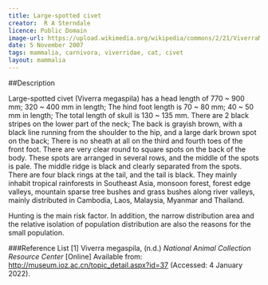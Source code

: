```yaml
---
title: Large-spotted civet
creator:  R A Sterndale
licence: Public Domain
image-url: https://upload.wikimedia.org/wikipedia/commons/2/21/ViverraMegaspilaKeulemans.jpg  
date: 5 November 2007
tags: mammalia, carnivora, viverridae, cat, civet
layout: mammalia
---
```


##Description

Large-spotted civet (Viverra megaspila) has a head length of 770 ~ 900 mm; 320 ~ 400 mm in length; The hind foot length is 70 ~ 80 mm; 40 ~ 50 mm in length; The total length of skull is 130 ~ 135 mm. There are 2 black stripes on the lower part of the neck; The back is grayish brown, with a black line running from the shoulder to the hip, and a large dark brown spot on the back; There is no sheath at all on the third and fourth toes of the front foot. There are very clear round to square spots on the back of the body. These spots are arranged in several rows, and the middle of the spots is pale. The middle ridge is black and clearly separated from the spots. There are four black rings at the tail, and the tail is black.
They mainly inhabit tropical rainforests in Southeast Asia, monsoon forest, forest edge valleys, mountain sparse tree bushes and grass bushes along river valleys, mainly distributed in Cambodia, Laos, Malaysia, Myanmar and Thailand.


Hunting is the main risk factor. In addition, the narrow distribution area and the relative isolation of population distribution are also the reasons for the small population.


###Reference List
[1] Viverra megaspila, (n.d.) _National Animal Collection Resource Center_ [Online] Available from: http://museum.ioz.ac.cn/topic_detail.aspx?id=37 (Accessed: 4 January 2022).
